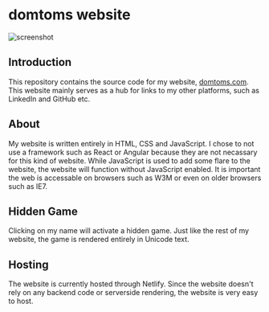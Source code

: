 # domtoms website

![screenshot](https://imgur.com/FV7B6uB.png "screenshot")

## Introduction
This repository contains the source code for my website, [domtoms.com](https://domtoms.com). This website mainly serves as a hub for links to my other platforms, such as LinkedIn and GitHub etc.

## About
My website is written entirely in HTML, CSS and JavaScript. I chose to not use a framework such as React or Angular because they are not necassary for this kind of website. While JavaScript is used to add some flare to the website, the website will function without JavaScript enabled. It is important the web is accessable on browsers such as W3M or even on older browsers such as IE7.

## Hidden Game
Clicking on my name will activate a hidden game. Just like the rest of my website, the game is rendered entirely in Unicode text.

## Hosting
The website is currently hosted through Netlify. Since the website doesn't rely on any backend code or serverside rendering, the website is very easy to host.
